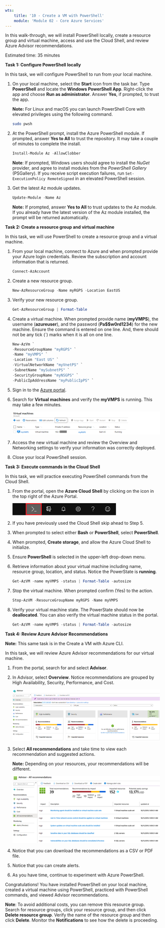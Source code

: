 ```yaml
---
wts:
    title: '10 - Create a VM with PowerShell'
    module: 'Module 02 - Core Azure Services'
---
```


In this walk-through, we will install PowerShell locally, create a resource group and virtual machine, access and use the Cloud Shell, and review Azure Advisor recommendations. 

Estimated time: 35 minutes

**Task 1: Configure PowerShell locally**

In this task, we will configure PowerShell to run from your local machine. 

1. On your local machine, select the **Start** icon from the task bar. Type **PowerShell** and locate the **Windows PowerShell App**. Right-click the app and choose **Run as administrator**. Answer **Yes**, if prompted, to trust the app. 

    **Note:** For Linux and macOS you can launch PowerShell Core with elevated privileges using the following command.

    ```bash
    sudo pwsh
    ```

2. At the PowerShell prompt, install the Azure PowerShell module. If prompted, answer **Yes to All** to trust the repository. It may take a couple of minutes to complete the install.

    ```PowerShell
    Install-Module Az -AllowClobber
    ```

    **Note**: If prompted, Windows users should agree to install the *NuGet* provider, and agree to install modules from the *PowerShell Gallery* (PSGallery). If you receive script execution failures, run `Set-ExecutionPolicy RemoteSigned` in an elevated PowerShell session. 

3. Get the latest Az module updates. 

    ```PowerShell
    Update-Module -Name Az
    ```

    **Note:** If prompted, answer **Yes to All** to trust updates to the Az module. If you already have the latest version of the Az module installed, the prompt will be returned automatically.

**Task 2: Create a resource group and virtual machine**

In this task, we will use PowerShell to create a resource group and a virtual machine.  

1. From your local machine, connect to Azure and when prompted provide your Azure login credentials. Review the subscription and account information that is returned. 

    ```PowerShell
    Connect-AzAccount
    ```

2. Create a new resource group. 

    ```PowerShell
    New-AzResourceGroup -Name myRGPS -Location EastUS
    ```

3. Verify your new resource group. 

    ```PowerShell
    Get-AzResourceGroup | Format-Table
    ```

4. Create a virtual machine. When prompted provide name (**myVMPS**), the username (**azureuser**), and the password (**Pa$$w0rd1234**) for the new machine. Ensure the command is entered on one line. And, there should not be any tick (`) marks when it is all on one line. 

    ```PowerShell
    New-AzVm `
    -ResourceGroupName "myRGPS" `
    -Name "myVMPS" `
    -Location "East US" `
    -VirtualNetworkName "myVnetPS" `
    -SubnetName "mySubnetPS" `
    -SecurityGroupName "myNSGPS" `
    -PublicIpAddressName "myPublicIpPS" `
    ```

5. Sign in to the [Azure portal](https://portal.azure.com).

6. Search for **Virtual machines** and verify the **myVMPS** is running. This may take a few minutes.

    ![Screenshot of the virtual machines page with myVMPS in a running state.](../images/1001.png)

7. Access the new virtual machine and review the Overview and Networking settings to verify your information was correctly deployed. 

8. Close your local PowerShell session. 

**Task 3: Execute commands in the Cloud Shell**

In this task, we will practice executing PowerShell commands from the Cloud Shell. 

1. From the portal, open the **Azure Cloud Shell** by clicking on the icon in the top right of the Azure Portal.

    ![Screenshot of Azure Portal Azure Cloud Shell icon.](../images/1002.png)

2. If you have previously used the Cloud Shell skip ahead to Step 5. 

3. When prompted to select either **Bash** or **PowerShell**, select **PowerShell**. 

4. When prompted, **Create storage**, and allow the Azure Cloud Shell to initialize. 

5. Ensure **PowerShell** is selected in the upper-left drop-down menu.

6. Retrieve information about your virtual machine including name, resource group, location, and status. Notice the PowerState is **running**.

    ```PowerShell
    Get-AzVM -name myVMPS -status | Format-Table -autosize
    ```

7. Stop the virtual machine. When prompted confirm (Yes) to the action. 

    ```PowerShell
    Stop-AzVM -ResourceGroupName myRGPS -Name myVMPS
    ```

8. Verify your virtual machine state. The PowerState should now be **deallocated**. You can also verify the virtual machine status in the portal. 

    ```PowerShell
    Get-AzVM -name myVMPS -status | Format-Table -autosize
    ```

**Task 4: Review Azure Advisor Recommendations**

**Note:** This same task is in the Create a VM with Azure CLI. 

In this task, we will review Azure Advisor recommendations for our virtual machine. 

1. From the portal, search for and select **Advisor**. 

2. In Advisor, select **Overview**. Notice recommendations are grouped by High Availability, Security, Performance, and Cost. 

    ![Screenshot of the Advisor Overview page. ](../images/1003.png)

3. Select **All recommendations** and take time to view each recommendation and suggested actions. 

    **Note:** Depending on your resources, your recommendations will be different. 

    ![Screenshot of the Advisor All recommendations page. ](../images/1004.png)

4. Notice that you can download the recommendations as a CSV or PDF file. 

5. Notice that you can create alerts. 

6. As you have time, continue to experiment with Azure PowerShell. 

Congratulations! You have installed PowerShell on your local machine, created a virtual machine using PowerShell, practiced with PowerShell commands, and viewed Advisor recommendations.

**Note**: To avoid additional costs, you can remove this resource group. Search for resource groups, click your resource group, and then click **Delete resource group**. Verify the name of the resource group and then click **Delete**. Monitor the **Notifications** to see how the delete is proceeding.